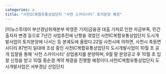 ```yaml
---
categories: a
title: "사천IC복합유통상업단지 ‘사천 스카이시티’ 토지분양 예정"
---
```

[이뉴스투데이 부산경남취재본부 박영준 기자]금융권 대출 기피로 인한 자금부족, 민간출자자 변경 등으로 7년간 사업추진에 난항을 겪었던 사천IC복합유통상업단지 도시개발사업이 토지분양에 나서는 등 본궤도에 올랐다.22일 사천시에 의하면, 사천시 축동면 사다리 87번지 일대에 조성 중인 사천IC복합유통상업단지 도시개발사업이 10월 초 공개 입찰을 통해 ‘사천 스카이시티’ 상업용지를 분양하며, 9월 말 분양공고 후 10월 초 입찰 신청을 받고 10월 중순경 계약 체결을 진행할 예정이다.사천IC복합유통상업단지 도시개발사업은 서부경남 산업단지
